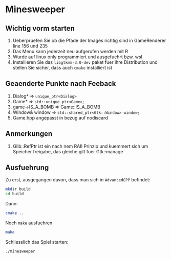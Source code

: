 # Minesweeper

## Wichtig vorm starten

1. Ueberpruefen Sie ob die Pfade der Images richtig sind in GameRenderer line 156 und 235
2. Das Menu kann jederzeit neu aufgerufen werden mit R
3. Wurde auf linux only programmiert und ausgefuehrt bzw. wsl
4. Installieren Sie das `libgtkmm-3.0-dev` paket fuer ihre Distribution und stellen Sie sicher, dass auch `cmake` installiert ist

## Geaenderte Punkte nach Feeback

1. Dialog* => `unique_ptr<Dialog>`
2. Game* => `std::unique_ptr<Game>`;
3. game->IS_A_BOMB => Game::IS_A_BOMB
4. Window& window => `std::shared_ptr<Gtk::Window> window;`
5. Game.hpp angepasst in bezug auf nodiscard

## Anmerkungen

1. Glib::RefPtr ist ein nach nem RAII Prinzip und kuemmert sich um Speicher freigabe, das gleiche gilt fuer  Gtk::manage

## Ausfuehrung

Zu erst, ausgegangen davon, dass man sich in `AdvancedCPP` befindet:

```bash
mkdir build
cd build
```

Dann:

```bash
cmake ..
```

Noch `make` ausfuehren

```bash
make
```

Schliesslich das Spiel starten:

```bash
./minesweeper
```
